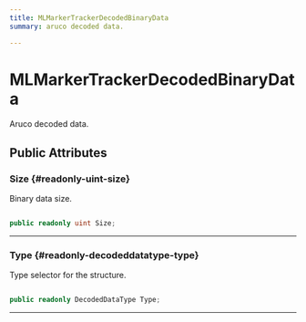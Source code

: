 ```yaml
---
title: MLMarkerTrackerDecodedBinaryData
summary: aruco decoded data. 

---
```


# MLMarkerTrackerDecodedBinaryData




Aruco decoded data.   





## Public Attributes

### Size {#readonly-uint-size}

Binary data size. 

```csharp

public readonly uint Size;

```






-----------

### Type {#readonly-decodeddatatype-type}

Type selector for the structure. 

```csharp

public readonly DecodedDataType Type;

```






-----------

